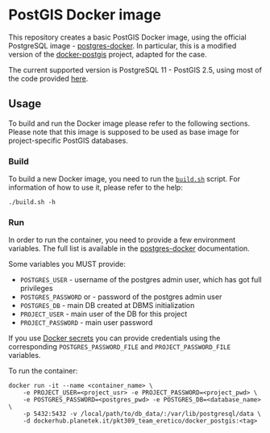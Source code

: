 # PostGIS Docker image

This repository creates a basic PostGIS Docker image, using the official PostgreSQL image - [postgres-docker](https://hub.docker.com/_/postgres).
In particular, this is a modified version of the [docker-postgis](https://hub.docker.com/r/postgis/postgis/) project, adapted for the case.

The current supported version is PostgreSQL 11 - PostGIS 2.5, using most of the code provided [here](https://github.com/postgis/docker-postgis/tree/master/11-2.5).

## Usage

To build and run the Docker image please refer to the following sections. Please note that this image is supposed to be used as base image for
project-specific PostGIS databases. 


### Build

To build a new Docker image, you need to run the [`build.sh`](build.sh) script. For information of how to use it, please refer to the help:
```
./build.sh -h
```

### Run

In order to run the container, you need to provide a few environment variables. The full list is available in the [postgres-docker](https://hub.docker.com/_/postgres)
documentation. 

Some variables you MUST provide: 

- `POSTGRES_USER` - username of the postgres admin user, which has got full privileges
- `POSTGRES_PASSWORD` or  -  password of the postgres admin user
- `POSTGRES_DB` - main DB created at DBMS initialization
- `PROJECT_USER` - main user of the DB for this project
- `PROJECT_PASSWORD` - main user password

If you use [Docker secrets](https://docs.docker.com/engine/swarm/secrets/) you can provide credentials using the corresponding 
`POSTGRES_PASSWORD_FILE` and `PROJECT_PASSWORD_FILE` variables.


To run the container:
```
docker run -it --name <container_name> \
    -e PROJECT_USER=<project_usr> -e PROJECT_PASSWORD=<project_pwd> \
    -e POSTGRES_PASSWORD=<postgres_pwd> -e POSTGRES_DB=<database_name> \
    -p 5432:5432 -v /local/path/to/db_data/:/var/lib/postgresql/data \
    -d dockerhub.planetek.it/pkt309_team_eretico/docker_postgis:<tag>
```
